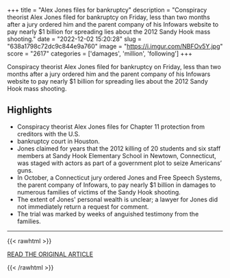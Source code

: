 +++
title = "Alex Jones files for bankruptcy"
description = "Conspiracy theorist Alex Jones filed for bankruptcy on Friday, less than two months after a jury ordered him and the parent company of his Infowars website to pay nearly $1 billion for spreading lies about the 2012 Sandy Hook mass shooting."
date = "2022-12-02 15:20:28"
slug = "638a1798c72dc9c844e9a760"
image = "https://i.imgur.com/NBFOv5Y.jpg"
score = "2617"
categories = ['damages', 'million', 'following']
+++

Conspiracy theorist Alex Jones filed for bankruptcy on Friday, less than two months after a jury ordered him and the parent company of his Infowars website to pay nearly $1 billion for spreading lies about the 2012 Sandy Hook mass shooting.

## Highlights

- Conspiracy theorist Alex Jones files for Chapter 11 protection from creditors with the U.S.
- bankruptcy court in Houston.
- Jones claimed for years that the 2012 killing of 20 students and six staff members at Sandy Hook Elementary School in Newtown, Connecticut, was staged with actors as part of a government plot to seize Americans’ guns.
- In October, a Connecticut jury ordered Jones and Free Speech Systems, the parent company of Infowars, to pay nearly $1 billion in damages to numerous families of victims of the Sandy Hook shooting.
- The extent of Jones' personal wealth is unclear; a lawyer for Jones did not immediately return a request for comment.
- The trial was marked by weeks of anguished testimony from the families.

---

{{< rawhtml >}}
  <p class="article-category">
    <a target="_blank" href="https://www.reuters.com/world/us/alex-jones-files-bankruptcy-following-sandy-hook-verdict-court-filing-2022-12-02/">READ THE ORIGINAL ARTICLE</a>
  </p>
{{< /rawhtml >}}
